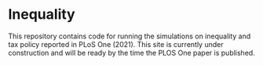 # Inequality
This repository contains code for running the simulations on inequality and tax policy reported in PLoS One (2021). This site is currently under construction and will be ready by the time the PLOS One paper is published.

